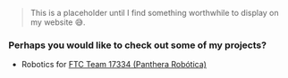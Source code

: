 > This is a placeholder until I find something worthwhile to display on my website 😅.

### Perhaps you would like to check out some of my projects?
+ Robotics for [FTC Team 17334 (Panthera Robótica)](https://github.com/panthera2021)

